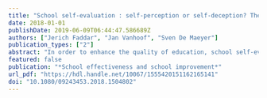 ```yaml
---
title: "School self-evaluation : self-perception or self-deception? The impact of motivation and socially desirable responding on self-evaluation results"
date: 2018-01-01
publishDate: 2019-06-09T06:44:47.586689Z
authors: ["Jerich Faddar", "Jan Vanhoof", "Sven De Maeyer"]
publication_types: ["2"]
abstract: "In order to enhance the quality of education, school self-evaluation (SSE) has become a key strategy in many educational systems. During an SSE process, schools describe and evaluate their own functioning, often by administering questionnaires among teachers. However, it is unknown to what extent SSE questionnaire results are distorted by respondents' tendencies towards socially desirable responding and their motivation to fill in an SSE questionnaire. This study reports on a path analysis, performed on the results of an authentic SSE with 382 participants. Results indicate that socially desirable responding and motivation have indeed an impact on SSE results. However, the effects are differential and depend on the variable of interest. These findings can have serious implications, and should be taken into account when drawing conclusions and taking (school) policy decisions within the framework of an SSE process."
featured: false
publication: "*School effectiveness and school improvement*"
url_pdf: "https://hdl.handle.net/10067/1555420151162165141"
doi: "10.1080/09243453.2018.1504802"
---
```


